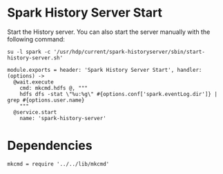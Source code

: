 
# Spark History Server Start

Start the History server. You can also start the server manually with the
following command:

```
su -l spark -c '/usr/hdp/current/spark-historyserver/sbin/start-history-server.sh'
```

    module.exports = header: 'Spark History Server Start', handler: (options) ->
      @wait.execute
        cmd: mkcmd.hdfs @, """
        hdfs dfs -stat \"%u:%g\" #{options.conf['spark.eventLog.dir']} | grep #{options.user.name}
        """
      @service.start
        name: 'spark-history-server'

# Dependencies

    mkcmd = require '../../lib/mkcmd'
